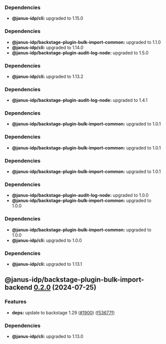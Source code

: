 ### Dependencies

* **@janus-idp/cli:** upgraded to 1.15.0

### Dependencies

* **@janus-idp/backstage-plugin-bulk-import-common:** upgraded to 1.1.0
* **@janus-idp/cli:** upgraded to 1.14.0
* **@janus-idp/backstage-plugin-audit-log-node:** upgraded to 1.5.0

### Dependencies

* **@janus-idp/cli:** upgraded to 1.13.2

### Dependencies

* **@janus-idp/backstage-plugin-audit-log-node:** upgraded to 1.4.1

### Dependencies

* **@janus-idp/backstage-plugin-bulk-import-common:** upgraded to 1.0.1

### Dependencies

* **@janus-idp/backstage-plugin-bulk-import-common:** upgraded to 1.0.1

### Dependencies

* **@janus-idp/backstage-plugin-bulk-import-common:** upgraded to 1.0.1

### Dependencies

* **@janus-idp/backstage-plugin-audit-log-node:** upgraded to 1.0.0
* **@janus-idp/backstage-plugin-bulk-import-common:** upgraded to 1.0.0

### Dependencies

* **@janus-idp/backstage-plugin-bulk-import-common:** upgraded to 1.0.0
* **@janus-idp/cli:** upgraded to 1.0.0

### Dependencies

* **@janus-idp/cli:** upgraded to 1.13.1

## @janus-idp/backstage-plugin-bulk-import-backend [0.2.0](https://github.com/janus-idp/backstage-plugins/compare/@janus-idp/backstage-plugin-bulk-import-backend@0.1.0...@janus-idp/backstage-plugin-bulk-import-backend@0.2.0) (2024-07-25)


### Features

* **deps:** update to backstage 1.29 ([#1900](https://github.com/janus-idp/backstage-plugins/issues/1900)) ([f53677f](https://github.com/janus-idp/backstage-plugins/commit/f53677fb02d6df43a9de98c43a9f101a6db76802))



### Dependencies

* **@janus-idp/cli:** upgraded to 1.13.0
